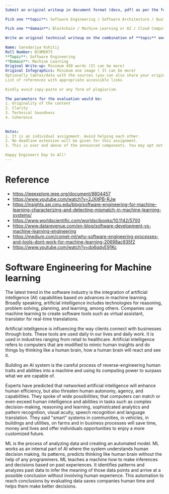 ```yaml
---
Submit an original writeup in document format (docx, pdf) as per the following instructions:   
  
Pick one **topic**: Software Engineering / Software Architecture / Quality Attributes / Design Patterns   
  
Pick one **domain**: Blockchain / Machine Learning or AI / Cloud Computing or Virtualization / Metaverse or AR-VR  
  
Write an original technical writeup on the combination of **topic** and **domain** with technical facts and figures. You may follow one theme to correlate the chosen **topic** and **domain**. Kindly avoid philosophical arguments or hypothetical stories for this assignment. The outline should be:   
  
Name: Sanodariya Kshitij
Roll Number: B19ME075
**Topic**: Software Engineering 
**Domain**: Machine Learning 
Original Write-up: Minimum 450 words (It can be more)  
Original Infographics: Minimum one image ( It can be more)  
Optionally tables/data with the sources (you can also share your original data/results if available)  
List of references with appropriate accessible links  
  
Kindly avoid copy-paste or any form of plagiarism.   
  
The parameters for the evaluation would be:   
1. Originality of the content  
2. Clarity  
3. Technical Soundness   
4. Coherence   
  
  
Notes:  
1. It is an individual assignment. Avoid helping each other.   
2. No deadline extension will be given for this assignment.   
3. This is over and above of the announced components. You may opt not to submit it. In case you submit this assignment, we will replace your least-scored component from Minor-1 or any other assignment. It is not going to replace  Minor-2, End Semester Exam or Project components.   
  
Happy Engineers Day to All!
---
```


# Reference
- https://ieeexplore.ieee.org/document/8804457
- https://www.youtube.com/watch?v=2JXjtPB-RJw
- https://insights.sei.cmu.edu/blog/software-engineering-for-machine-learning-characterizing-and-detecting-mismatch-in-machine-learning-systems/
- https://www.worldscientific.com/worldscibooks/10.1142/5700
- https://www.datarevenue.com/en-blog/software-development-vs-machine-learning-engineering
- https://medium.com/comet-ml/why-software-engineering-processes-and-tools-dont-work-for-machine-learning-20698ac935f2
- https://www.youtube.com/watch?v=do6qdvE91Kc


# Software Engineering for Machine learning
The latest trend in the software industry is the integration of artificial intelligence (AI) capabilities based on advances in machine learning. Broadly speaking, artificial intelligence includes technologies for reasoning, problem solving, planning, and learning, among others. Companies use machine learning to create software tools such as virtual assistant, translator for real-time translations.  
  
Artificial intelligence is influencing the way clients connect with businesses through bots. These tools are used daily in our lives and daily work. It is used in industries ranging from retail to healthcare. Artificial intelligence refers to computers that are modified to mimic human insights and do things by thinking like a human brain, how a human brain will react and see it.  
  
Building an AI system is the careful process of reverse-engineering human traits and abilities into a machine and using its computing power to surpass what we are capable of.  
  
Experts have predicted that networked artificial intelligence will enhance human efficiency, but also threaten human autonomy, agency, and capabilities. They spoke of wide possibilities; that computers can match or even exceed human intelligence and abilities in tasks such as complex decision-making, reasoning and learning, sophisticated analytics and pattern recognition, visual acuity, speech recognition and language translation. They said "smart" systems in communities, in vehicles, in buildings and utilities, on farms and in business processes will save time, money and lives and offer individuals opportunities to enjoy a more customized future.  
  
ML is the process of analyzing data and creating an automated model. ML works as an internal part of AI where the system understands human decision making, its patterns, predicts thinking like human brain without the help of any programmers. ML teaches a machine how to make inferences and decisions based on past experiences. It identifies patterns and analyzes past data to infer the meaning of those data points and arrive at a possible conclusion without involving human experience. This automation to reach conclusions by evaluating data saves companies human time and helps them make better decisions.

































